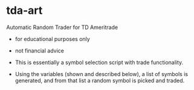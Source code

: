 # tda-art
Automatic Random Trader for TD Ameritrade

- for educational purposes only
- not financial advice


- This is essentially a symbol selection script with trade functionality.


- Using the variables (shown and described below), a list of symbols 
  is generated, and from that list a random symbol is picked and traded.
